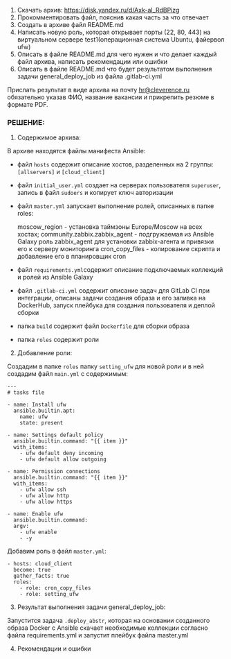 1. Скачать архив:
https://disk.yandex.ru/d/Axk-aI_RdBPizg
2. Прокомментировать файл, пояснив какая часть за что отвечает
3. Создать в архиве файл README.md
4. Написать новую роль, которая открывает порты (22, 80, 443) на виртуальном сервере test1(операционная система Ubuntu, файервол ufw)
5. Описать в файле README.md для чего нужен и что делает каждый файл архива, написать рекомендации или ошибки
6. Описать в файле README.md что будет результатом выполнения задачи general_deploy_job из файла .gitlab-ci.yml

Прислать результат в виде архива на почту hr@cleverence.ru обязательно указав ФИО, название вакансии и прикрепить резюме в формате PDF.

### РЕШЕНИЕ:

1. Содержимое архива:

В архиве находятся файлы манифеста Ansible:

- файл `hosts` содержит описание хостов, разделенных на 2 группы: `[allservers]` и `[cloud_client]`
- файл `initial_user.yml` создает на серверах пользователя `superuser`, запись в файл `sudoers` и копирует ключ авторизации
- файл `master.yml` запускает выполнение ролей, описанных в папке roles: 

  moscow_region - установка таймзоны Europe/Moscow на всех хостах;
  community.zabbix.zabbix_agent - подгружаемая из Ansible Galaxy роль zabbix_agent для установки zabbix-агента и привязки его к серверу мониторинга
  cron_copy_files - копирование скрипта и добавление его в планировщик cron

- файл `requirements.yml`содержит описание подключаемых коллекций и ролей из Ansible Galaxy
- файл `.gitlab-ci.yml` содержит описание задач для GitLab CI при интеграции, описаны задачи создания образа и его заливка на DockerHub, запуск плейбука для создания пользователя и деплой сборки
- папка `build` содержит файл `Dockerfile` для сборки образа
- папка `roles` содержит роли 

2. Добавление роли:

Создадим в папке `roles` папку `setting_ufw` для новой роли и в ней создадим файл `main.yml` с содержимым:

```
---
# tasks file

- name: Install ufw
  ansible.builtin.apt:
    name: ufw
    state: present

- name: Settings default policy
  ansible.builtin.command: "{{ item }}"
  with_items:
    - ufw default deny incoming
    - ufw default allow outgoing

- name: Permission connections
  ansible.builtin.command: "{{ item }}"
  with_items:
    - ufw allow ssh
    - ufw allow http
    - ufw allow https

- name: Enable ufw
  ansible.builtin.command:
  argv:
    - ufw enable
    - -y
```

Добавим роль в файл `master.yml`:

```
- hosts: cloud_client
  become: true
  gather_facts: true
  roles:
    - role: cron_copy_files
    - role: setting_ufw
```

3. Результат выполнения задачи general_deploy_job:

Запустится задача `.deploy_abstr`, которая на основании созданного образа Docker с Ansible скачает необходимые коллекции согласно файла requirements.yml и запустит плейбук  файла master.yml

4. Рекомендации и ошибки 
